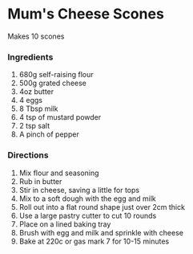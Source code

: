 # Mum's Cheese Scones

Makes 10 scones

### Ingredients

1. 680g self-raising flour
2. 500g grated cheese
3. 4oz butter
4. 4 eggs
5. 8 Tbsp milk
6. 4 tsp of mustard powder
7. 2 tsp salt
8. A pinch of pepper 

### Directions

1. Mix flour and seasoning
2. Rub in butter
3. Stir in cheese, saving a little for tops
4. Mix to a soft dough with the egg and milk
5. Roll out into a flat round shape just over 2cm thick
6. Use a large pastry cutter to cut 10 rounds
7. Place on a lined baking tray
8. Brush with egg and milk and sprinkle with cheese
9. Bake at 220c or gas mark 7 for 10-15 minutes